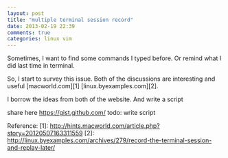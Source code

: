 ```yaml
---
layout: post
title: "multiple terminal session record"
date: 2013-02-19 22:39
comments: true
categories: linux vim
---
```


Sometimes, I want to find some commands I typed before. 
Or remind what I did last time in terminal. 

So, I start to survey this issue. 
Both of the discussions are interesting and useful [macworld.com][1] [linux.byexamples.com][2]. 

I borrow the ideas from both of the website. And write a script 

share here https://gist.github.com/
todo: write script

Reference: 
[1]: http://hints.macworld.com/article.php?story=20120507163311559 
[2]: http://linux.byexamples.com/archives/279/record-the-terminal-session-and-replay-later/
